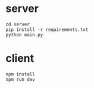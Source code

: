 # server

```
cd server
pip install -r requirements.txt
python main.py
```

# client

```
npm install
npm run dev
```


